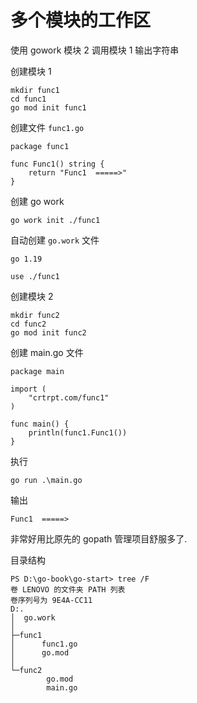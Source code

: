 # 多个模块的工作区

使用 gowork 模块 2 调用模块 1 输出字符串

创建模块 1

```
mkdir func1
cd func1
go mod init func1
```

创建文件 `func1.go`

```
package func1

func Func1() string {
	return "Func1  =====>"
}

```

创建 go work

```
go work init ./func1
```

自动创建 `go.work` 文件

```
go 1.19

use ./func1

```

创建模块 2

```
mkdir func2
cd func2
go mod init func2
```

创建 main.go 文件

```
package main

import (
	"crtrpt.com/func1"
)

func main() {
	println(func1.Func1())
}

```

执行

```
go run .\main.go
```

输出

```
Func1  =====>
```

非常好用比原先的 gopath 管理项目舒服多了.

目录结构

```
PS D:\go-book\go-start> tree /F
卷 LENOVO 的文件夹 PATH 列表
卷序列号为 9E4A-CC11
D:.
│  go.work
│
├─func1
│      func1.go
│      go.mod
│
└─func2
        go.mod
        main.go
```
